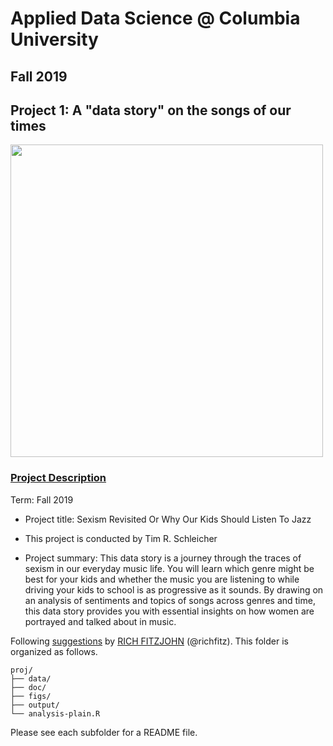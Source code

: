 # Applied Data Science @ Columbia University
## Fall 2019
## Project 1: A "data story" on the songs of our times

<img src="figs/title1.jpeg" width="500">

### [Project Description](doc/)

Term: Fall 2019
 
+ Project title: Sexism Revisited Or Why Our Kids Should Listen To Jazz
+ This project is conducted by Tim R. Schleicher

+ Project summary: This data story is a journey through the traces of sexism in our everyday music life. You will learn which genre might be best for your kids and whether the music you are listening to while driving your kids to school is as progressive as it sounds. By drawing on an analysis of sentiments and topics of songs across genres and time, this data story provides you with essential insights on how women are portrayed and talked about in music.

Following [suggestions](http://nicercode.github.io/blog/2013-04-05-projects/) by [RICH FITZJOHN](http://nicercode.github.io/about/#Team) (@richfitz). This folder is organized as follows.

```
proj/
├── data/
├── doc/
├── figs/
├── output/
└── analysis-plain.R
```

Please see each subfolder for a README file.
